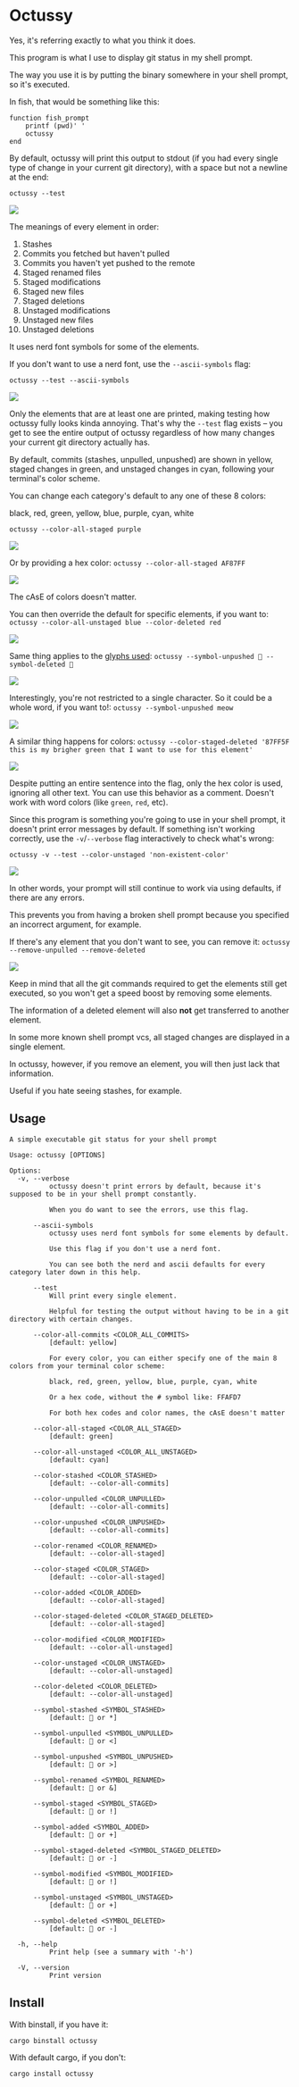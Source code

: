 # Octussy
Yes, it's referring exactly to what you think it does.

This program is what I use to display git status in my shell prompt.

The way you use it is by putting the binary somewhere in your shell prompt, so it's executed.

In fish, that would be something like this:
```fish
function fish_prompt
	printf (pwd)' '
	octussy
end
```

By default, octussy will print this output to stdout (if you had every single type of change in your current git directory), with a space but not a newline at the end:

`octussy --test`

![](img/octussy-default-nerd.png)

The meanings of every element in order:

1. Stashes
1. Commits you fetched but haven't pulled
1. Commits you haven't yet pushed to the remote
1. Staged renamed files
1. Staged modifications
1. Staged new files
1. Staged deletions
1. Unstaged modifications
1. Unstaged new files
1. Unstaged deletions

It uses nerd font symbols for some of the elements.

If you don't want to use a nerd font, use the `--ascii-symbols` flag:

`octussy --test --ascii-symbols`

![](img/octussy-default-ascii.png)

Only the elements that are at least one are printed, making testing how octussy fully looks kinda annoying. That's why the `--test` flag exists – you get to see the entire output of octussy regardless of how many changes your current git directory actually has.

By default, commits (stashes, unpulled, unpushed) are shown in yellow, staged changes in green, and unstaged changes in cyan, following your terminal's color scheme.

You can change each category's default to any one of these 8 colors:

black, red, green, yellow, blue, purple, cyan, white

`octussy --color-all-staged purple`

![](img/staged-purple-word.png)

Or by providing a hex color: `octussy --color-all-staged AF87FF`

![](img/staged-purple-hex.png)

The cAsE of colors doesn't matter.

You can then override the default for specific elements, if you want to: `octussy --color-all-unstaged blue --color-deleted red`

![](img/unstaged-blue-deleted-red.png)

Same thing applies to the [glyphs used](https://www.nerdfonts.com/cheat-sheet): `octussy --symbol-unpushed 󰤇 --symbol-deleted 󱇪`

![](img/symbol-rabbit-unpushed-spider-deleted.png)

Interestingly, you're not restricted to a single character. So it could be a whole word, if you want to!: `octussy --symbol-unpushed meow`

![](img/unpushed-custom-word.png)

A similar thing happens for colors: `octussy --color-staged-deleted '87FF5F this is my brigher green that I want to use for this element'`

![](img/sentence.png)

Despite putting an entire sentence into the flag, only the hex color is used, ignoring all other text. You can use this behavior as a comment. Doesn't work with word colors (like `green`, `red`, etc).

Since this program is something you're going to use in your shell prompt, it doesn't print error messages by default. If something isn't working correctly, use the `-v`/`--verbose` flag interactively to check what's wrong:

`octussy -v --test --color-unstaged 'non-existent-color'`

![](img/incorrect-hex-color.png)

In other words, your prompt will still continue to work via using defaults, if there are any errors.

This prevents you from having a broken shell prompt because you specified an incorrect argument, for example.

If there's any element that you don't want to see, you can remove it: `octussy --remove-unpulled --remove-deleted`

![](img/remove.png)

Keep in mind that all the git commands required to get the elements still get executed, so you won't get a speed boost by removing some elements.

The information of a deleted element will also **not** get transferred to another element.

In some more known shell prompt vcs, all staged changes are displayed in a single element.

In octussy, however, if you remove an element, you will then just lack that information.

Useful if you hate seeing stashes, for example.

## Usage

```
A simple executable git status for your shell prompt

Usage: octussy [OPTIONS]

Options:
  -v, --verbose
          octussy doesn't print errors by default, because it's supposed to be in your shell prompt constantly.

          When you do want to see the errors, use this flag.

      --ascii-symbols
          octussy uses nerd font symbols for some elements by default.

          Use this flag if you don't use a nerd font.

          You can see both the nerd and ascii defaults for every category later down in this help.

      --test
          Will print every single element.

          Helpful for testing the output without having to be in a git directory with certain changes.

      --color-all-commits <COLOR_ALL_COMMITS>
          [default: yellow]

          For every color, you can either specify one of the main 8 colors from your terminal color scheme:

          black, red, green, yellow, blue, purple, cyan, white

          Or a hex code, without the # symbol like: FFAFD7

          For both hex codes and color names, the cAsE doesn't matter

      --color-all-staged <COLOR_ALL_STAGED>
          [default: green]

      --color-all-unstaged <COLOR_ALL_UNSTAGED>
          [default: cyan]

      --color-stashed <COLOR_STASHED>
          [default: --color-all-commits]

      --color-unpulled <COLOR_UNPULLED>
          [default: --color-all-commits]

      --color-unpushed <COLOR_UNPUSHED>
          [default: --color-all-commits]

      --color-renamed <COLOR_RENAMED>
          [default: --color-all-staged]

      --color-staged <COLOR_STAGED>
          [default: --color-all-staged]

      --color-added <COLOR_ADDED>
          [default: --color-all-staged]

      --color-staged-deleted <COLOR_STAGED_DELETED>
          [default: --color-all-staged]

      --color-modified <COLOR_MODIFIED>
          [default: --color-all-unstaged]

      --color-unstaged <COLOR_UNSTAGED>
          [default: --color-all-unstaged]

      --color-deleted <COLOR_DELETED>
          [default: --color-all-unstaged]

      --symbol-stashed <SYMBOL_STASHED>
          [default: 󰟫 or *]

      --symbol-unpulled <SYMBOL_UNPULLED>
          [default:  or <]

      --symbol-unpushed <SYMBOL_UNPUSHED>
          [default:  or >]

      --symbol-renamed <SYMBOL_RENAMED>
          [default: 󰕍 or &]

      --symbol-staged <SYMBOL_STAGED>
          [default: 󰄬 or !]

      --symbol-added <SYMBOL_ADDED>
          [default: 󰐕 or +]

      --symbol-staged-deleted <SYMBOL_STAGED_DELETED>
          [default: 󰍴 or -]

      --symbol-modified <SYMBOL_MODIFIED>
          [default:  or !]

      --symbol-unstaged <SYMBOL_UNSTAGED>
          [default: 󰐕 or +]

      --symbol-deleted <SYMBOL_DELETED>
          [default: 󰍴 or -]

  -h, --help
          Print help (see a summary with '-h')

  -V, --version
          Print version
```

## Install

With binstall, if you have it:
```
cargo binstall octussy
```

With default cargo, if you don't:
```
cargo install octussy
```